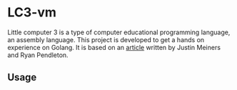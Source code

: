 # LC3-vm

Little computer 3 is a type of computer educational programming language, an assembly language. This project is developed to get a hands on experience on Golang. It is based on an [article](https://www.jmeiners.com/lc3-vm/) written by Justin Meiners and Ryan Pendleton. 

## Usage





